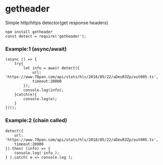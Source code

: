 # getheader
Simple http/https detector(get response headers)

```
npm install getheader
const detect = require('getheader');
```

### Example:1 (async/await)
```
(async () => {
    try{
        let info = await detect({
            url: 'https://www.78pan.com/api/stats/hls/2018/05/22/aDeuR3Zp/out005.ts',
            timeout:20000
        });
        console.log(info);
    }catch(e){
        console.log(e);
    }
})();
```

### Example:2 (chain called)
```
detect({
    url: 'https://www.78pan.com/api/stats/hls/2018/05/22/aDeuR3Zp/out005.ts',
    timeout:20000
}).then( (info) => {
    console.log( info );
} ).catch( e => console.log );
```